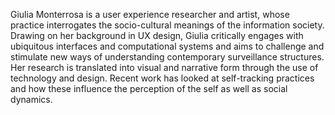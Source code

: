 Giulia Monterrosa is a user experience researcher and artist, whose practice interrogates the socio-cultural meanings of the information society. 
Drawing on her background in UX design, Giulia critically engages with ubiquitous interfaces and computational systems and aims to challenge and stimulate new ways of understanding contemporary surveillance structures. Her research is translated into visual and narrative form through the use of technology and design. 
Recent work has looked at self-tracking practices and how these influence the perception of the self as well as social dynamics.